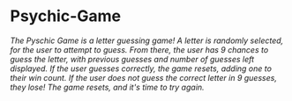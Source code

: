 # Psychic-Game
_The Pyschic Game is a letter guessing game!_
_A letter is randomly selected, for the user to attempt to guess._
_From there, the user has 9 chances to guess the letter, with previous guesses and number of guesses left displayed._
_If the user guesses correctly, the game resets, adding one to their win count._
_If the user does not guess the correct letter in 9 guesses, they lose! The game resets, and it's time to try again._